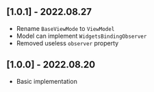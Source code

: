 ## [1.0.1] - 2022.08.27

* Rename `BaseViewMode` to `ViewModel`
* Model can implement `WidgetsBindingObserver`
* Removed useless `observer` property

## [1.0.0] - 2022.08.20

* Basic implementation
